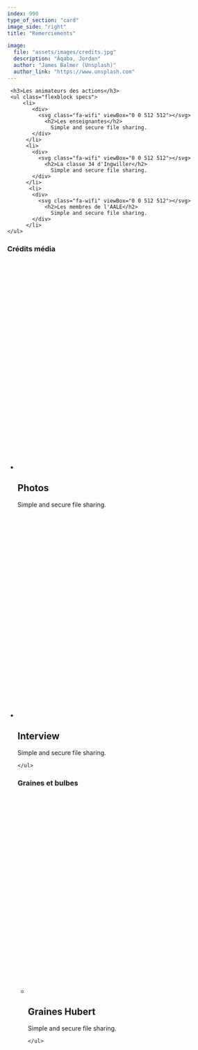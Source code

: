 ```yaml
---
index: 990
type_of_section: "card"
image_side: "right"
title: "Remerciements"

image:
  file: "assets/images/credits.jpg"
  description: "Áqaba, Jordan"
  author: "James Balmer (Unsplash)"
  author_link: "https://www.unsplash.com"
---
```

  <div class="wrap">

  
     <h3>Les animateurs des actions</h3>
     <ul class="flexblock specs">
         <li>
            <div>
              <svg class="fa-wifi" viewBox="0 0 512 512"></svg>
                <h2>Les enseignantes</h2>
                  Simple and secure file sharing.
            </div>
          </li>
          <li>
            <div>
              <svg class="fa-wifi" viewBox="0 0 512 512"></svg>
                <h2>La classe 34 d'Ingwiller</h2>
                  Simple and secure file sharing.
            </div>
          </li>
           <li>
            <div>
              <svg class="fa-wifi" viewBox="0 0 512 512"></svg>
                <h2>Les membres de l'AALE</h2>
                  Simple and secure file sharing.
            </div>
          </li>
    </ul>
   <h3>Crédits média</h3>
     <ul class="flexblock specs">
         <li>
            <div>
              <svg class="fa-wifi" viewBox="0 0 512 512"></svg>
                <h2>Photos</h2>
                  Simple and secure file sharing.
            </div>
          </li>
          <li>
            <div>
              <svg class="fa-wifi" viewBox="0 0 512 512"></svg>
                <h2>Interview</h2>
                  Simple and secure file sharing.
            </div>
          </li>

    </ul>            
   <h3>Graines et bulbes</h3>
     <ul class="flexblock specs">
         <li>
            <div>
              <svg class="fa-wifi" viewBox="0 0 512 512"></svg>
                <h2>Graines Hubert</h2>
                  Simple and secure file sharing.
            </div>
          </li>
        

    </ul>      
  </div>


   
      